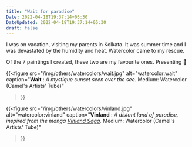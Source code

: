 ```yaml
---
title: "Wait for paradise"
Date: 2022-04-18T19:37:14+05:30
DateUpdated: 2022-04-18T19:37:14+05:30
draft: false
---
```

I was on vacation, visiting my parents in Kolkata. It was summer time and I was devastated by the humidity and heat. Watercolor came to my rescue.

Of the 7 paintings I created, these two are my favourite ones. Presenting :information_desk_person:


{{<figure 
src="/img/others/watercolors/wait.jpg"
alt="watercolor:wait"
caption="__Wait__ : _A mystique sunset seen over the see._ Medium: Watercolor (Camel's Artists' Tube)"
>}}

{{<figure 
src="/img/others/watercolors/vinland.jpg"
alt="watercolor:vinland"
caption="__Vinland__ : _A distant land of paradise, inspired from the manga [Vinland Saga](https://en.wikipedia.org/wiki/Vinland_Saga_(manga))._ Medium: Watercolor (Camel's Artists' Tube)"
>}}